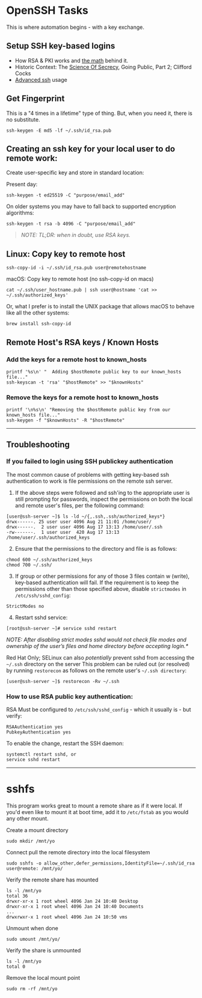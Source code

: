 # OpenSSH Tasks

This is where automation begins - with a key exchange. 

## Setup SSH key-based logins
* How RSA & PKI works and [the math] behind it.
* Historic Context: The [Science Of Secrecy], Going Public, Part 2; Clifford Cocks
* [Advanced ssh] usage

## Get Fingerprint

This is a "4 times in a lifetime" type of thing. But, when you need it, there is no substitute.

`ssh-keygen -E md5 -lf ~/.ssh/id_rsa.pub`

## Creating an ssh key for your local user to do remote work:

Create user-specific key and store in standard location:

Present day:

```shell
ssh-keygen -t ed25519 -C "purpose/email_add"
```

On older systems you may have to fall back to supported encryption algorithms:

```shell
ssh-keygen -t rsa -b 4096 -C "purpose/email_add"
```

> _NOTE: TL;DR: when in doubt, use RSA keys._


## Linux: Copy key to remote host

```shell
ssh-copy-id -i ~/.ssh/id_rsa.pub user@remotehostname
```

macOS: Copy key to remote host (no ssh-copy-id on macs)

```shell
cat ~/.ssh/user_hostname.pub | ssh user@hostname 'cat >> ~/.ssh/authorized_keys'
```

Or, what I prefer is to install the UNIX package that allows macOS to behave like all the other systems:

```shell
brew install ssh-copy-id 
```

## Remote Host's RSA keys / Known Hosts

### Add the keys for a remote host to known_hosts

```shell
printf '%s\n' "  Adding $hostRemote public key to our known_hosts file..."
ssh-keyscan -t 'rsa' "$hostRemote" >> "$knownHosts"
```

### Remove the keys for a remote host to known_hosts

```shell
printf '\n%s\n' "Removing the $hostRemote public key from our known_hosts file..."
ssh-keygen -f "$knownHosts" -R "$hostRemote"
```

---

## Troubleshooting

### If you failed to login using SSH publickey authentication

The most common cause of problems with getting key-based ssh authentication to work is file permissions on the remote ssh server.

1) If the above steps were followed and ssh'ing to the appropriate user is still prompting for passwords, inspect the permissions on both the local and remote user's files, per the following command:

```shell
[user@ssh-server ~]$ ls -ld ~/{,.ssh,.ssh/authorized_keys*}
drwx------. 25 user user 4096 Aug 21 11:01 /home/user/
drwx------.  2 user user 4096 Aug 17 13:13 /home/user/.ssh
-rw-------.  1 user user  420 Aug 17 13:13 /home/user/.ssh/authorized_keys
```

2) Ensure that the permissions to the directory and file is as follows:

```shell
chmod 600 ~/.ssh/authorized_keys
chmod 700 ~/.ssh/
```

3) If group or other permissions for any of those 3 files contain w (write), key-based authentication will fail. If the requirement is to keep the permissions other than those specified above, disable `strictmodes` in `/etc/ssh/sshd_config`:

`StrictModes no`

4) Restart sshd service:

```shell
[root@ssh-server ~]# service sshd restart
```

_NOTE: After disabling strict modes sshd would not check file modes and ownership of the user’s files and home directory before accepting login.*_

Red Hat Only; SELinux can also _potentially_ prevent sshd from accessing the `~/.ssh` directory on the server
This problem can be ruled out (or resolved) by running `restorecon` as follows on the remote user's `~/.ssh directory`:

```shell
[user@ssh-server ~]$ restorecon -Rv ~/.ssh
```

### How to use RSA public key authentication:

RSA Must be configured to `/etc/ssh/sshd_config` - which it usually is - but verify:

```shell
RSAAuthentication yes
PubkeyAuthentication yes
```

To enable the change, restart the SSH daemon:

```shell
systemctl restart sshd, or
service sshd restart
```

---

# sshfs

This program works great to mount a remote share as if it were local. If you'd even like to mount it at boot time, add it to `/etc/fstab` as you would any other mount.

Create a mount directory

`sudo mkdir /mnt/yo`

Connect pull the remote directory into the local filesystem

`sudo sshfs -o allow_other,defer_permissions,IdentityFile=~/.ssh/id_rsa user@remote: /mnt/yo/`

Verify the remote share has mounted

```shell
ls -l /mnt/yo
total 36
drwxr-xr-x 1 root wheel 4096 Jan 24 10:40 Desktop
drwxr-xr-x 1 root wheel 4096 Jan 24 10:40 Documents
...
drwxrwxr-x 1 root wheel 4096 Jan 24 10:50 vms
```

Unmount when done

```shell
sudo umount /mnt/yo/
```

Verify the share is unmounted

```shell
ls -l /mnt/yo
total 0
```

Remove the local mount point

```shell
sudo rm -rf /mnt/yo
```

[the math]:https://youtu.be/q7E1VDOKryc?t=271
[Science Of Secrecy]:https://youtu.be/oR0_LPbWxe4
[Advanced ssh]:https://fedoramagazine.org/fedora-28-better-smart-card-support-openssh/
[RSA vs. DSA]:https://docs.google.com/document/d/18r-GQryX9imXMURP9EFvBQ6KFVI5_JkDX0iEMFn0sK4/edit#heading=h.dz6pm9c3wob1